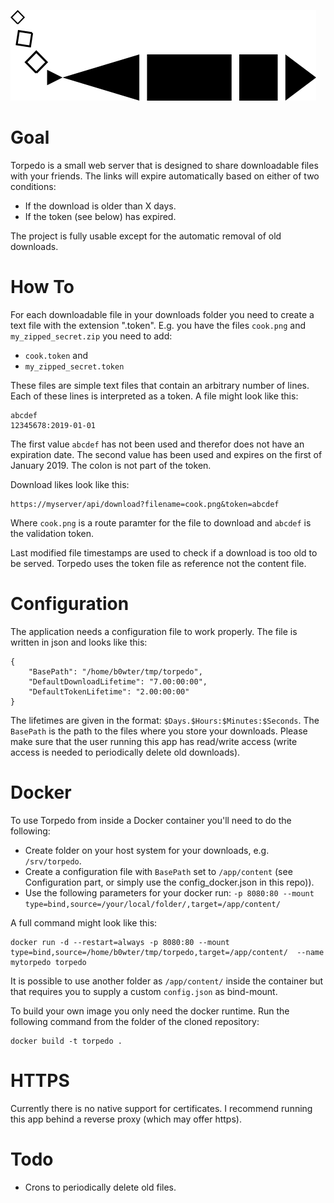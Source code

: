 ![Torpedo Logo](https://github.com/b0wter/Torpedo/blob/master/assets/logo_small.png)

Goal
====
Torpedo is a small web server that is designed to share downloadable files with your friends.
The links will expire automatically based on either of two conditions:

* If the download is older than X days.
* If the token (see below) has expired.

The project is fully usable except for the automatic removal of old downloads.

How To
======
For each downloadable file in your downloads folder you need to create a text file with the extension ".token".
E.g. you have the files `cook.png` and `my_zipped_secret.zip` you need to add:

* `cook.token` and
* `my_zipped_secret.token`

These files are simple text files that contain an arbitrary number of lines. Each of these lines is interpreted as a token.
A file might look like this:

```
abcdef
12345678:2019-01-01
```

The first value `abcdef` has not been used and therefor does not have an expiration date. The second value has been used and expires on the first of January 2019. The colon is not part of the token.

Download likes look like this:

```
https://myserver/api/download?filename=cook.png&token=abcdef
```

Where `cook.png` is a route paramter for the file to download and `abcdef` is the validation token.

Last modified file timestamps are used to check if a download is too old to be served. Torpedo uses the token file as reference not the content file.

Configuration
=============
The application needs a configuration file to work properly. The file is written in json and looks like this:
```
{
	"BasePath": "/home/b0wter/tmp/torpedo",
	"DefaultDownloadLifetime": "7.00:00:00",
	"DefaultTokenLifetime": "2.00:00:00"
}

```
The lifetimes are given in the format: `$Days.$Hours:$Minutes:$Seconds`.
The `BasePath` is the path to the files where you store your downloads. Please make sure that the user running this app has read/write access (write access is needed to periodically delete old downloads).

Docker
======
To use Torpedo from inside a Docker container you'll need to do the following:

* Create folder on your host system for your downloads, e.g. `/srv/torpedo`.
* Create a configuration file with `BasePath` set to `/app/content` (see Configuration part, or simply use the config_docker.json in this repo)).
* Use the following parameters for your docker run: `-p 8080:80 --mount type=bind,source=/your/local/folder/,target=/app/content/`

A full command might look like this:
```
docker run -d --restart=always -p 8080:80 --mount type=bind,source=/home/b0wter/tmp/torpedo,target=/app/content/  --name mytorpedo torpedo
```
It is possible to use another folder as `/app/content/` inside the container but that requires you to supply a custom `config.json` as bind-mount.

To build your own image you only need the docker runtime. Run the following command from the folder of the cloned repository:
```
docker build -t torpedo .
```

HTTPS
=====
Currently there is no native support for certificates. I recommend running this app behind a reverse proxy (which may offer https).

Todo
====
* Crons to periodically delete old files.
